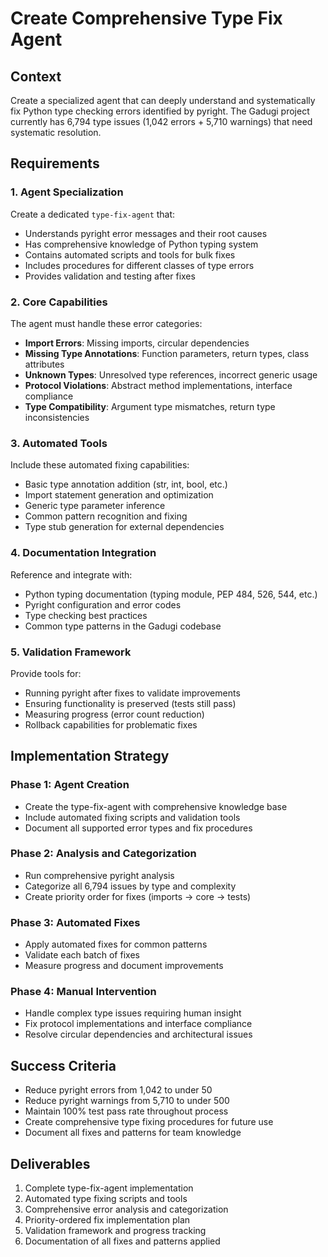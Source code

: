 # Create Comprehensive Type Fix Agent

## Context
Create a specialized agent that can deeply understand and systematically fix Python type checking errors identified by pyright. The Gadugi project currently has 6,794 type issues (1,042 errors + 5,710 warnings) that need systematic resolution.

## Requirements

### 1. Agent Specialization
Create a dedicated `type-fix-agent` that:
- Understands pyright error messages and their root causes
- Has comprehensive knowledge of Python typing system
- Contains automated scripts and tools for bulk fixes
- Includes procedures for different classes of type errors
- Provides validation and testing after fixes

### 2. Core Capabilities
The agent must handle these error categories:
- **Import Errors**: Missing imports, circular dependencies
- **Missing Type Annotations**: Function parameters, return types, class attributes
- **Unknown Types**: Unresolved type references, incorrect generic usage
- **Protocol Violations**: Abstract method implementations, interface compliance
- **Type Compatibility**: Argument type mismatches, return type inconsistencies

### 3. Automated Tools
Include these automated fixing capabilities:
- Basic type annotation addition (str, int, bool, etc.)
- Import statement generation and optimization
- Generic type parameter inference
- Common pattern recognition and fixing
- Type stub generation for external dependencies

### 4. Documentation Integration
Reference and integrate with:
- Python typing documentation (typing module, PEP 484, 526, 544, etc.)
- Pyright configuration and error codes
- Type checking best practices
- Common type patterns in the Gadugi codebase

### 5. Validation Framework
Provide tools for:
- Running pyright after fixes to validate improvements
- Ensuring functionality is preserved (tests still pass)
- Measuring progress (error count reduction)
- Rollback capabilities for problematic fixes

## Implementation Strategy

### Phase 1: Agent Creation
- Create the type-fix-agent with comprehensive knowledge base
- Include automated fixing scripts and validation tools
- Document all supported error types and fix procedures

### Phase 2: Analysis and Categorization
- Run comprehensive pyright analysis
- Categorize all 6,794 issues by type and complexity
- Create priority order for fixes (imports → core → tests)

### Phase 3: Automated Fixes
- Apply automated fixes for common patterns
- Validate each batch of fixes
- Measure progress and document improvements

### Phase 4: Manual Intervention
- Handle complex type issues requiring human insight
- Fix protocol implementations and interface compliance
- Resolve circular dependencies and architectural issues

## Success Criteria
- Reduce pyright errors from 1,042 to under 50
- Reduce pyright warnings from 5,710 to under 500
- Maintain 100% test pass rate throughout process
- Create comprehensive type fixing procedures for future use
- Document all fixes and patterns for team knowledge

## Deliverables
1. Complete type-fix-agent implementation
2. Automated type fixing scripts and tools
3. Comprehensive error analysis and categorization
4. Priority-ordered fix implementation plan
5. Validation framework and progress tracking
6. Documentation of all fixes and patterns applied
